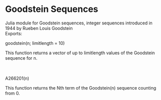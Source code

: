 # Goodstein Sequences
Julia module for Goodstein sequences, integer sequences introduced in 1944 by Rueben Louis Goodstein
<br />
Exports: 

goodstein(n; limitlength = 10)

This function returns a vector of up to limitlength values of the Goodstein sequence for n.

<br /><br />
A266201(n)

This function returns the Nth term of the Goodstein(n) sequence counting from 0.



